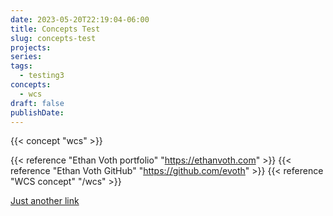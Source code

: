 ```yaml
---
date: 2023-05-20T22:19:04-06:00
title: Concepts Test
slug: concepts-test
projects:
series:
tags:
  - testing3
concepts:
  - wcs
draft: false
publishDate:
---
```


{{< concept "wcs" >}}

{{< reference "Ethan Voth portfolio" "https://ethanvoth.com" >}}
{{< reference "Ethan Voth GitHub" "https://github.com/evoth" >}}
{{< reference "WCS concept" "/wcs" >}}

[Just another link](https://ethanvoth.com)